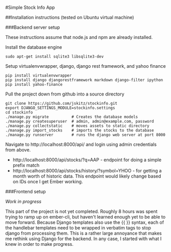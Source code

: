 #Simple Stock Info App

##Installation instructions (tested on Ubuntu virtual machine)

###Backend server setup

These instructions assume that node.js and npm are already installed.

Install the database engine

    sudo apt-get install sqlite3 libsqlite3-dev

Setup virtualenvwrapper, django, django rest framework, and yahoo finance

    pip install virtualenvwrapper
    pip install django djangorestframework markdown django-filter ipython
    pip install yahoo-finance

Pull the project down from github into a source directory

	git clone https://github.com/jskitz/stockinfo.git
	export DJANGO_SETTINGS_MODULE=stockinfo.settings
	cd stockinfo
	./manage.py migrate          # Creates the database models
	./manage.py createsuperuser  # admin, admin@example.com, password
	./manage.py collectstatic    # moves assets to static directory
	./manage.py import_stocks    # imports the stocks to the database
	./manage.py runserver        # runs the django web server at port 8000

Navigate to http://localhost:8000/api/ and login using admin credentials from above.

* http://localhost:8000/api/stocks/?q=AAP - endpoint for doing a simple prefix match
* http://localhost:8000/api/stocks/history/?symbol=YHOO - for getting a month worth of historic data.  This endpoint would likely change based on IDs once I get Ember working.

###Frontend setup

*Work in progress*

This part of the project is not yet completed.  Roughly 8 hours was spent trying to ramp up on ember-cli, but haven't learned enough yet to be able to move forward.  Because Django templates also use the {{ }} syntax, each of the handlebar templates need to be wrapped in verbatim tags to stop django from processing them.  This is a rather large annoyance that makes me rethink using Django for the backend.  In any case, I started with what I knew in order to make progress.



